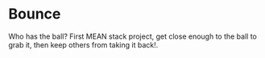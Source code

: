 # Bounce 
Who has the ball?
First MEAN stack project, get close enough to the ball to grab it, then keep others from taking it back!.
